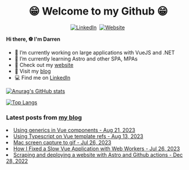 <p>
<h1 align="center"><b>😁 Welcome to my Github 😁</b></h1>
</p>

<p align="center">
<a href="https://www.linkedin.com/in/darren-xu-profile/"><img src="https://img.shields.io/badge/linkedin-%230077B5.svg?&style=for-the-badge&logo=linkedin&logoColor=white" alt="LinkedIn" /></a>&nbsp;
<a href="https://darrenxu.com/"><img src="https://img.shields.io/badge/-Website-%23ff69b4&?style=for-the-badge&?color=ff69b4" alt="Website" /></a>&nbsp;

</p>

**Hi there, :soccer: I'm Darren**
- 🔭 I’m currently working on large applications with VueJS and .NET
- 🌱 I’m currently learning Astro and other SPA, MPAs
- :eyes: Check out my [website](https://darrenxu.com)
- :newspaper: Visit my [blog](https://blog.darrenxu.com)
- :computer: Find me on [LinkedIn](https://www.linkedin.com/in/darren-xu-profile/)

[![Anurag's GitHub stats](https://github-readme-stats.vercel.app/api?username=darrenxu94&show_icons=true&bg_color=30,e96443,904e95&title_color=fff&text_color=fff&icon_color=fff)](https://github.com/anuraghazra/github-readme-stats)

[![Top Langs](https://github-readme-stats.vercel.app/api/top-langs/?username=anuraghazra&layout=compact)](https://github.com/anuraghazra/github-readme-stats)

### Latest posts from [my blog](https://blog.darrenxu.com)
<!-- BLOG-POST-LIST:START --><li><a href='https://blog.darrenxu.com/blog/vue-generics/' target='_blank'>Using generics in Vue components - Aug 21, 2023</a></li><li><a href='https://blog.darrenxu.com/blog/typescript-vue-refs/' target='_blank'>Using Typescript on Vue template refs - Aug 13, 2023</a></li><li><a href='https://blog.darrenxu.com/blog/screen-to-gif/' target='_blank'>Mac screen capture to gif - Jul 26, 2023</a></li><li><a href='https://blog.darrenxu.com/blog/web-workers/' target='_blank'>How I Fixed a Slow Vue Application with Web Workers - Jul 26, 2023</a></li><li><a href='https://blog.darrenxu.com/blog/dribl-scrape/' target='_blank'>Scraping and deploying a website with Astro and Github actions - Dec 28, 2022</a></li><!-- BLOG-POST-LIST:END -->
